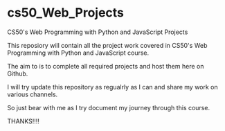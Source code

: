 # cs50_Web_Projects
CS50's Web Programming with Python and JavaScript Projects

This reposiory will contain all the project work covered in CS50's Web Programming with Python and JavaScript course.

The aim to is to complete all required projects and host them here on Github.

I will try update this repository as regualrly as I can and share my work on various channels.

So just bear with me as I try document my journey through this course.


THANKS!!!!
